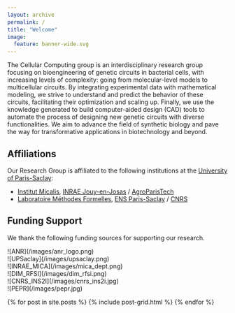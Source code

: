 ```yaml
---
layout: archive
permalink: /
title: "Welcome"
image:
  feature: banner-wide.svg
---
```


The Cellular Computing group is an interdisciplinary research group focusing
on bioengineering of genetic circuits in bacterial cells, with increasing
levels of complexity: going from molecular-level models to multicellular
circuits. By integrating experimental data with mathematical modeling, we
strive to understand and predict the behavior of these circuits, facilitating
their optimization and scaling up. Finally, we use the knowledge generated to
build computer-aided design (CAD) tools to automate the process of designing
new genetic circuits with diverse functionalities. We aim to advance the field
of synthetic biology and pave the way for transformative applications in
biotechnology and beyond.

## Affiliations
Our Research Group is affiliated to the following institutions at the [University of Paris-Saclay](https://www.universite-paris-saclay.fr/en "https://www.universite-paris-saclay.fr/en"):
- [Institut Micalis](https://www.micalis.fr/micalis_eng/Home/Micalis-Institute/ "https://www.micalis.fr/micalis_eng/Home/Micalis-Institute/"), [INRAE Jouy-en-Josas](https://www.inrae.fr/en/centres/ile-france-jouy-josas-antony "https://www.inrae.fr/en/centres/ile-france-jouy-josas-antony") / [AgroParisTech](https://www.agroparistech.fr/en "https://www.agroparistech.fr/en")
- [Laboratoire Méthodes Formelles](https://ens-paris-saclay.fr/en/research/laboratoires-et-instituts/computer-science-laboratory-lmf "https://ens-paris-saclay.fr/en/research/laboratoires-et-instituts/computer-science-laboratory-lmf"), [ENS Paris-Saclay](https://ens-paris-saclay.fr/en "https://ens-paris-saclay.fr/en") / [CNRS](https://www.cnrs.fr/en "https://www.cnrs.fr/en")


## Funding Support
We thank the following funding sources for supporting our research. 

<div class="tiles">

<div class="tile" markdown="2">
  ![ANR](/images/anr_logo.png)
</div><!-- /.tile -->

<div class="tile" markdown="2">
  ![UPSaclay](/images/upsaclay.png)
</div><!-- /.tile -->

<div class="tile" markdown="2">
  ![INRAE_MICA](/images/mica_dept.png)
</div><!-- /.tile -->

<div class="tile" markdown="2">
  ![DIM_RFSI](/images/dim_rfsi.png)
</div><!-- /.tile -->

<div class="tile" markdown="2">
  ![CNRS_INS2I](/images/cnrs_ins2i.jpg)
</div><!-- /.tile -->

<div class="tile" markdown="2">
  ![PEPR](/images/pepr.jpg)
</div><!-- /.tile -->




{% for post in site.posts %}
	{% include post-grid.html %}
{% endfor %}
</div><!-- /.tiles -->
